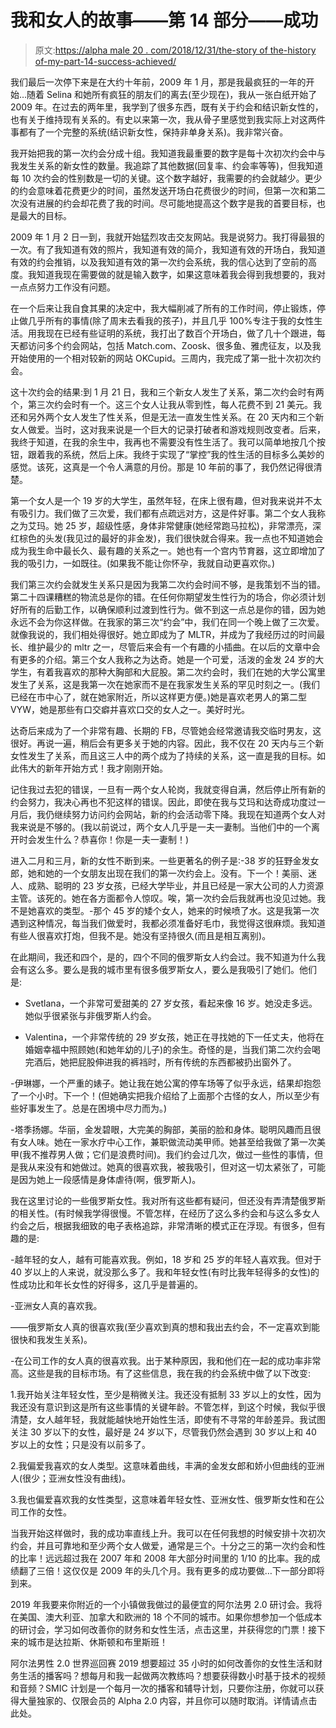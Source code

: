 # 我和女人的故事——第 14 部分——成功

> 原文:[https://alpha male 20 . com/2018/12/31/the-story of the-history of-my-part-14-success-achieved/](https://alphamale20.com/2018/12/31/the-story-of-my-history-with-women-part-14-success-achieved/)

我们最后一次停下来是在大约十年前，2009 年 1 月，那是我最疯狂的一年的开始…随着 Selina 和她所有疯狂的朋友们的离去(至少现在)，我从一张白纸开始了 2009 年。在过去的两年里，我学到了很多东西，既有关于约会和结识新女性的，也有关于维持现有关系的。有史以来第一次，我从骨子里感觉到我实际上对这两件事都有了一个完整的系统(结识新女性，保持非单身关系)。我非常兴奋。

我开始把我的第一次约会分成十组。我知道我最重要的数字是每十次初次约会中与我发生关系的新女性的数量。我追踪了其他数据(回复率、约会率等等)，但我知道每 10 次约会的性别数是一切的关键。这个数字越好，我需要的约会就越少。更少的约会意味着花费更少的时间，虽然发送开场白花费很少的时间，但第一次和第二次没有进展的约会却花费了我的时间。尽可能地提高这个数字是我的首要目标，也是最大的目标。

2009 年 1 月 2 日一到，我就开始猛烈攻击交友网站。我是说努力。我打得最狠的一次。有了我知道有效的照片，我知道有效的简介，我知道有效的开场白，我知道有效的约会推销，以及我知道有效的第一次约会系统，我的信心达到了空前的高度。我知道我现在需要做的就是输入数字，如果这意味着我会得到我想要的，我对一点点努力工作没有问题。

在一个后来让我自食其果的决定中，我大幅削减了所有的工作时间，停止锻炼，停止做几乎所有的事情(除了周末去看我的孩子)，并且几乎 100%专注于我的女性生活。用我现在已经有些证明的系统，我打出了数百个开场白，做了几十个跟进，每天都访问多个约会网站，包括 Match.com、Zoosk、很多鱼、雅虎征友，以及我开始使用的一个相对较新的网站 OKCupid。三周内，我完成了第一批十次初次约会。

这十次约会的结果:到 1 月 21 日，我和三个新女人发生了关系，第二次约会时有两个，第三次约会时有一个。这三个女人让我从零到性，每人花费不到 21 美元。我还和另外两个女人发生了性关系，但是无法一直发生性关系。在 20 天内和三个新女人做爱。当时，这对我来说是一个巨大的记录打破者和游戏规则改变者。后来，我终于知道，在我的余生中，我再也不需要没有性生活了。我可以简单地按几个按钮，跟着我的系统，然后上床。我终于实现了“掌控”我的性生活的目标多么美妙的感觉。该死，这真是一个令人满意的月份。那是 10 年前的事了，我仍然记得很清楚。

第一个女人是一个 19 岁的大学生，虽然年轻，在床上很有趣，但对我来说并不太有吸引力。我们做了三次爱，我们都有点疏远对方，这是件好事。第二个女人我称之为艾玛。她 25 岁，超级性感，身体非常健康(她经常跑马拉松)，非常漂亮，深红棕色的头发(我见过的最好的非金发)，我们很快就合得来。我一点也不知道她会成为我生命中最长久、最有趣的关系之一。她也有一个宫内节育器，这立即增加了我的吸引力，一如既往。(如果我不能让你怀孕，我就自动更喜欢你。)

我们第三次约会就发生关系只是因为我第二次约会时间不够，是我策划不当的错。第二十四课糟糕的物流总是你的错。在任何你期望发生性行为的场合，你必须计划好所有的后勤工作，以确保顺利过渡到性行为。做不到这一点总是你的错，因为她永远不会为你这样做。在我家的第三次“约会”中，我们在同一个晚上做了三次爱。就像我说的，我们相处得很好。她立即成为了 MLTR，并成为了我经历过的时间最长、维护最少的 mltr 之一，尽管后来会有一个有趣的小插曲。在以后的文章中会有更多的介绍。第三个女人我称之为达奇。她是一个可爱，活泼的金发 24 岁的大学生，有着我喜欢的那种大胸部和大屁股。第二次约会时，我们在她的大学公寓里发生了关系，这是我第一次在她家而不是在我家发生关系的罕见时刻之一。(我们已经在市中心了，就在她家附近，所以这样更方便。)她是喜欢老男人的第二型 VYW，她是那些有口交癖并喜欢口交的女人之一。美好时光。

达奇后来成为了一个非常有趣、长期的 FB，尽管她会经常邀请我交临时男友，这很好。再说一遍，稍后会有更多关于她的内容。因此，我不仅在 20 天内与三个新女性发生了关系，而且这三人中的两个成为了持续的关系，这一直是我的目标。如此伟大的新年开始方式！我才刚刚开始。

记住我过去犯的错误，一旦有一两个女人轮岗，我就变得自满，然后停止所有新的约会努力，我决心再也不犯这样的错误。因此，即使在我与艾玛和达奇成功度过一月后，我仍继续努力访问约会网站，新的约会活动零下降。我现在知道两个女人对我来说是不够的。(我以前说过，两个女人几乎是一夫一妻制。当他们中的一个离开时会发生什么？恭喜你！你是一夫一妻制！)

进入二月和三月，新的女性不断到来。一些更著名的例子是:-38 岁的狂野金发女郎，她和她的一个女朋友出现在我们的第一次约会上。没有。下一个！美丽、迷人、成熟、聪明的 23 岁女孩，已经大学毕业，并且已经是一家大公司的人力资源主管。该死的。她在各方面都令人惊叹。唉，第一次约会后我就再也没见过她。我不是她喜欢的类型。-那个 45 岁的矮个女人，她来的时候喷了水。这是我第一次遇到这种情况，每当我们做爱时，我都必须准备好毛巾，我觉得这很麻烦。我知道有些人很喜欢打炮，但我不是。她没有坚持很久(而且是相互离别)。

在此期间，我还和四个，是的，四个不同的俄罗斯女人约会过。我不知道为什么我会有这么多。要么是我的城市里有很多俄罗斯女人，要么是我吸引了她们。他们是:

- Svetlana，一个非常可爱甜美的 27 岁女孩，看起来像 16 岁。她没走多远。她似乎很紧张与非俄罗斯人约会。

- Valentina，一个非常传统的 29 岁女孩，她正在寻找她的下一任丈夫，他将在婚姻幸福中照顾她(和她年幼的儿子)的余生。奇怪的是，当我们第二次约会喝完酒后，她把屁股伸进我的裤裆时，所有传统的东西都被扔出窗外了。

-伊琳娜，一个严重的婊子。她让我在她公寓的停车场等了似乎永远，结果却抱怨了一个小时。下一个！(但她确实把我介绍给了上面那个古怪的女人，所以至少有些好事发生了。总是在困境中尽力而为。)

-塔季扬娜。华丽，金发碧眼，大完美的胸部，美丽的脸和身体。聪明风趣而且很有女人味。她在一家水疗中心工作，兼职做流动美甲师。她甚至给我做了第一次美甲(我不推荐男人做；它们是浪费时间)。我们约会过几次，做过一些性的事情，但是我从来没有和她做过。她真的很喜欢我，被我吸引，但对这一切太紧张了，可能是因为她上一段感情是身体虐待(啊，俄罗斯人)。

我在这里讨论的一些俄罗斯女性。我对所有这些都有疑问，但还没有弄清楚俄罗斯的相关性。(有时候我学得很慢。不管怎样，在经历了这么多约会和与这么多女人约会之后，根据我细致的电子表格追踪，非常清晰的模式正在浮现。有很多，但有趣的是:

-越年轻的女人，越有可能喜欢我。例如，18 岁和 25 岁的年轻人喜欢我。但对于 40 岁以上的人来说，就没那么多了。我和年轻女性(有时比我年轻得多的女性)的性成功比和年长女性的好得多，这几乎是普遍的。

-亚洲女人真的喜欢我。

——俄罗斯女人真的很喜欢我(至少喜欢到真的想和我出去约会，不一定喜欢到能很快和我发生关系)。

-在公司工作的女人真的很喜欢我。出于某种原因，我和他们在一起的成功率非常高。这些是我的目标市场。有了这些信息，我在我的约会系统中做了以下改变:

1.我开始关注年轻女性，至少是稍微关注。我还没有抵制 33 岁以上的女性，因为我还没有意识到这是所有这些事情的关键年龄。不管怎样，到这个时候，我似乎很清楚，女人越年轻，我就能越快地开始性生活，即使有不寻常的年龄差异。我试图关注 30 岁以下的女性，最好是 24 岁以下，尽管我仍然会遇到 30 岁以上和 40 岁以上的女性；只是没有以前多了。

2.我偏爱我喜欢的女人类型。这意味着曲线，丰满的金发女郎和娇小但曲线的亚洲人(很少；亚洲女性没有曲线)。

3.我也偏爱喜欢我的女性类型，这意味着年轻女性、亚洲女性、俄罗斯女性和在公司工作的女性。

当我开始这样做时，我的成功率直线上升。我可以在任何我想的时候安排十次初次约会，并且可靠地和至少两个女人做爱，通常是三个。十分之三的第一次约会和性的比率！远远超过我在 2007 年和 2008 年大部分时间里的 1/10 的比率。我的成绩翻了三倍！这仅仅是 2009 年的头几个月。我有更多的成功要做…下一部分即将到来。

2019 年我要来你附近的一个小镇做我做过的最便宜的阿尔法男 2.0 研讨会。我将在美国、澳大利亚、加拿大和欧洲的 18 个不同的城市。如果你想参加一个低成本的研讨会，学习如何改善你的财务和女性生活，点击这里，并获得您的门票！接下来的城市是达拉斯、休斯顿和布里斯班！

阿尔法男性 2.0 世界巡回赛 2019 想要超过 35 小时的如何改善你的女性生活和财务生活的播客吗？想每月和我一起做两次教练吗？想要获得数小时基于技术的视频和音频？SMIC 计划是一个每月一次的播客和辅导计划，只要你注册，你就可以获得大量独家的、仅限会员的 Alpha 2.0 内容，并且你可以随时取消。详情请点击此处。